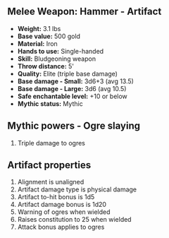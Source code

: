 ## Melee Weapon: Hammer - Artifact

- **Weight:**                 3.1 lbs
- **Base value:**             500 gold
- **Material:**               Iron
- **Hands to use:**           Single-handed
- **Skill:**                  Bludgeoning weapon
- **Throw distance:**         5'
- **Quality:**                Elite (triple base damage)
- **Base damage - Small:**    3d6+3 (avg 13.5)
- **Base damage - Large:**    3d6 (avg 10.5)
- **Safe enchantable level:** +10 or below
- **Mythic status:**          Mythic

## Mythic powers - Ogre slaying
1. Triple damage to ogres

## Artifact properties
1. Alignment is unaligned
2. Artifact damage type is physical damage
3. Artifact to-hit bonus is 1d5
4. Artifact damage bonus is 1d20
5. Warning of ogres when wielded
6. Raises constitution to 25 when wielded
7. Attack bonus applies to ogres
